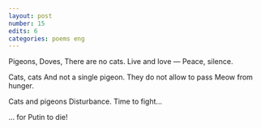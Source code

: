 ```yaml
---
layout: post
number: 15
edits: 6
categories: poems eng
---
```


Pigeons, Doves,
There are no cats.
Live and love — 
Peace, silence.

Cats, cats 
And not a single pigeon.
They do not allow to pass
Meow from hunger. 

Cats and pigeons
Disturbance. 
Time to fight...

... for Putin to die!
